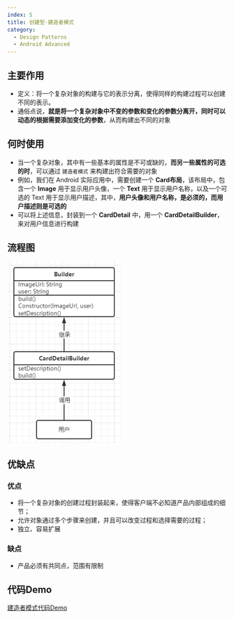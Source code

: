 ```yaml
---
index: 5
title: 创建型-建造者模式
category: 
  - Design Patterns
  - Android Advanced
---
```


## 主要作用

- 定义：将一个复杂对象的构建与它的表示分离，使得同样的构建过程可以创建不同的表示。
- 通俗点说，**就是将一个复杂对象中不变的参数和变化的参数分离开，同时可以动态的根据需要添加变化的参数**，从而构建出不同的对象

## 何时使用

- 当一个复杂对象，其中有一些基本的属性是不可或缺的，**而另一些属性的可选的时**，可以通过 `建造者模式` 来构建出符合需要的对象
- 例如，我们在 Android 实际应用中，需要创建一个 **Card布局**，该布局中，包含一个 **Image** 用于显示用户头像，一个 **Text** 用于显示用户名称，以及一个可选的 Text 用于显示用户描述，其中，**用户头像和用户名称，是必须的，而用户描述则是可选的**
- 可以将上述信息，封装到一个 **CardDetail** 中，用一个 **CardDetailBuilder**，来对用户信息进行构建

## 流程图

![image-20220905153038329](https://raw.githubusercontent.com/CoderWDD/myImages/main/blog_images/image-20220905153038329.png)

## 优缺点

### 优点

- 将一个复杂对象的创建过程封装起来，使得客户端不必知道产品内部组成的细节；
- 允许对象通过多个步骤来创建，并且可以改变过程和选择需要的过程；
- 独立、容易扩展

### 缺点

- 产品必须有共同点，范围有限制

## 代码Demo

[建造者模式代码Demo](https://github.com/CoderWDD/DesignPattern/tree/master/src/main/kotlin/builder_pattern)
